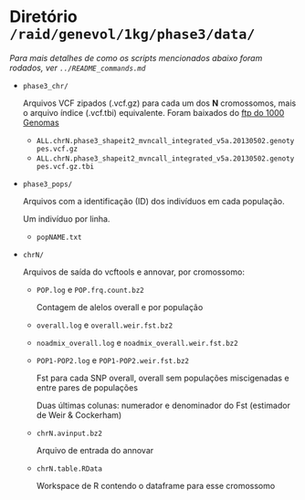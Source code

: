 # Diretório `/raid/genevol/1kg/phase3/data/`

*Para mais detalhes de como os scripts mencionados abaixo foram 
rodados, ver `../README_commands.md`*

- `phase3_chr/`

  Arquivos VCF zipados (.vcf.gz) para cada um dos **N** cromossomos,
  mais o arquivo índice (.vcf.tbi) equivalente. Foram baixados do
  [ftp do 1000 Genomas](ftp://ftp-trace.ncbi.nih.gov/1000genomes/ftp/release/20130502/)
  - `ALL.chrN.phase3_shapeit2_mvncall_integrated_v5a.20130502.genotypes.vcf.gz`
  - `ALL.chrN.phase3_shapeit2_mvncall_integrated_v5a.20130502.genotypes.vcf.gz.tbi`

- `phase3_pops/`

  Arquivos com a identificação (ID) dos indivíduos em cada
  população.

  Um indivíduo por linha.
  - `popNAME.txt`

- `chrN/`

  Arquivos de saída do vcftools e annovar, por cromossomo:
  
  - `POP.log` e `POP.frq.count.bz2`

    Contagem de alelos overall e por população

  - `overall.log` e `overall.weir.fst.bz2`

  - `noadmix_overall.log` e `noadmix_overall.weir.fst.bz2`
  
  - `POP1-POP2.log` e `POP1-POP2.weir.fst.bz2`

    Fst para cada SNP overall, overall sem populações miscigenadas
    e entre pares de populações

    Duas últimas colunas: numerador e denominador do Fst
    (estimador de Weir & Cockerham)

  - `chrN.avinput.bz2`

    Arquivo de entrada do annovar

  - `chrN.table.RData`

    Workspace de R contendo o dataframe para esse cromossomo

